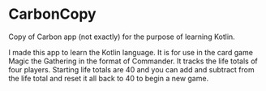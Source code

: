 # CarbonCopy
Copy of Carbon app (not exactly) for the purpose of learning Kotlin.

I made this app to learn the Kotlin language. It is for use in the card game Magic the Gathering in the format of Commander. It tracks the life totals of four players.
Starting life totals are 40 and you can add and subtract from the life total and reset it all back to 40 to begin a new game.
